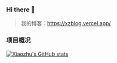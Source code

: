 ### Hi there 👋

<!--
**xiaozhu2007/xiaozhu2007** is a ✨ _special_ ✨ repository because its `README.md` (this file) appears on your GitHub profile.

Here are some ideas to get you started:

- 🔭 I’m currently working on ...
- 🌱 I’m currently learning ...
- 👯 I’m looking to collaborate on ...
- 🤔 I’m looking for help with ...
- 💬 Ask me about ...
- 📫 How to reach me: ...
- 😄 Pronouns: ...
- ⚡ Fun fact: ...
-->
> 我的博客：https://xzblog.vercel.app/

### 项目概况

[![Xiaozhu's GitHub stats](https://github-readme-stats.vercel.app/api?username=xiaozhu2007&repo=hexo&locale=cn&count_private=true)](https://xzblog.vercel.app/)
